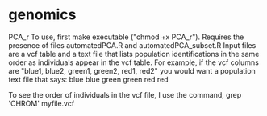 # genomics

PCA_r 
To use, first make executable ("chmod +x PCA_r"). Requires the presence of files automatedPCA.R and automatedPCA_subset.R
Input files are a vcf table and a text file that lists population identifications in the same order as individuals appear in the vcf table. For example, if the vcf columns are "blue1, blue2, green1, green2, red1, red2" you would want a population text file that says:
blue
blue
green
green
red
red

To see the order of individuals in the vcf file, I use the command, grep 'CHROM' myfile.vcf
